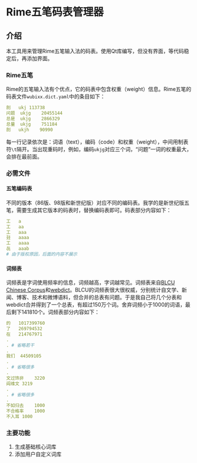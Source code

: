 # Rime五笔码表管理器

## 介绍

本工具用来管理Rime五笔输入法的码表。使用Qt库编写，但没有界面，等代码稳定后，再添加界面。

### Rime五笔

Rime的五笔输入法有个优点，它的码表中包含权重（weight）信息。Rime五笔的码表文件`wubixx.dict.yaml`中的条目如下：

```yaml
剖	ukj	113738
问题	ukjg	20455144
总是	ukjg	2866329
总量	ukjg	751184
剖	ukjh	90990
```

每一行记录依次是：词语（text），编码（code）和权重（weight），中间用制表符`\t`隔开。当出现重码时，例如，编码`ukjg`对应三个词，“问题”一词的权重最大，会排在最前面。

### 必需文件

#### 五笔编码表

不同的版本（86版、98版和新世纪版）对应不同的编码表。我学的是新世纪版五笔，需要生成其它版本的码表时，替换编码表即可。码表部分内容如下：

```yaml
工	a
工	aa
工	aaa
㠭	aaaa
工	aaaa
㐂	aaab
# 由于版权原因，后面的内容不展示
```

#### 词频表

词频表是字词使用频率的信息，词频越高，字词越常见。词频表来自[BLCU Chinese Corpus](https://www.plecoforums.com/threads/word-frequency-list-based-on-a-15-billion-character-corpus-bcc-blcu-chinese-corpus.5859/)和[webdict](https://github.com/ling0322/webdict)。BLCU的词频表很大很权威，分别统计自文学、新闻、博客、技术和微博语料，但合并的总表有问题。于是我自己将几个分表和webdict合并得到了一个总表，有超过150万个词。舍弃词频小于1000的词语，最后剩下141810个。词频表部分内容如下：

```yaml
的	1017399760
了	269794532
在	214767971
.
. # 省略若干 
.
我们	44509105
.
. # 省略很多
.
文过饰非	3220
阎维文	3219
.
. # 省略很多
.
不如归去	1000
不合格率	1000
不入耳	1000
```

### 主要功能

1. 生成基础核心词库
2. 添加用户自定义词库

